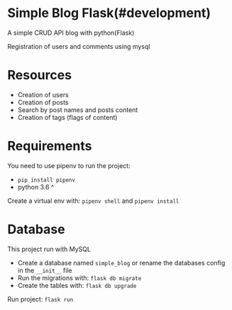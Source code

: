 # Simple Blog Flask(#development)
A simple CRUD API blog with python(Flask)

Registration of users and comments using mysql

# Resources
- Creation of users
- Creation of posts
- Search by post names and posts content
- Creation of tags (flags of content)


# Requirements
You need to use pipenv to run the project:
- ```pip install pipenv```
- python 3.6 ^


Create a virtual env with:
```pipenv shell``` and
```pipenv install```

# Database
This project run with MySQL
- Create a database named ```simple_blog``` or rename the databases config in the ```__init__``` file
- Run the migrations with: ```flask db migrate```
- Create the tables with: ```flask db upgrade```

Run project:
```flask run```
